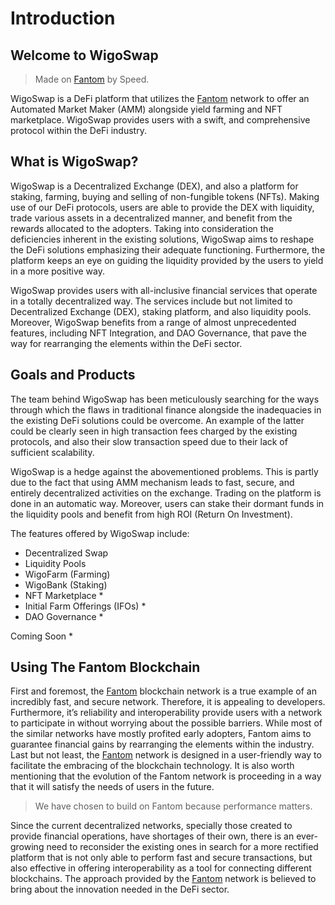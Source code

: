 # Introduction

## Welcome to WigoSwap

> Made on [Fantom](https://fantom.foundation) by Speed.

WigoSwap is a DeFi platform that utilizes the [Fantom](https://fantom.foundation) network to offer an Automated Market Maker (AMM) alongside yield farming and NFT marketplace. WigoSwap provides users with a swift, and comprehensive protocol within the DeFi industry.

## **What is WigoSwap?**

WigoSwap is a Decentralized Exchange (DEX), and also a platform for staking, farming, buying and selling of non-fungible tokens (NFTs). Making use of our DeFi protocols, users are able to provide the DEX with liquidity, trade various assets in a decentralized manner, and benefit from the rewards allocated to the adopters. Taking into consideration the deficiencies inherent in the existing solutions, WigoSwap aims to reshape the DeFi solutions emphasizing their adequate functioning. Furthermore, the platform keeps an eye on guiding the liquidity provided by the users to yield in a more positive way.&#x20;

WigoSwap provides users with all-inclusive financial services that operate in a totally decentralized way. The services include but not limited to Decentralized Exchange (DEX), staking platform, and also liquidity pools. Moreover, WigoSwap benefits from a range of almost unprecedented features, including NFT Integration, and DAO Governance, that pave the way for rearranging the elements within the DeFi sector.&#x20;

## **Goals and Products**

The team behind WigoSwap has been meticulously searching for the ways through which the flaws in traditional finance alongside the inadequacies in the existing DeFi solutions could be overcome. An example of the latter could be clearly seen in high transaction fees charged by the existing protocols, and also their slow transaction speed due to their lack of sufficient scalability.

WigoSwap is a hedge against the abovementioned problems. This is partly due to the fact that using AMM mechanism leads to fast, secure, and entirely decentralized activities on the exchange. Trading on the platform is done in an automatic way. Moreover, users can stake their dormant funds in the liquidity pools and benefit from high ROI (Return On Investment). &#x20;

The features offered by WigoSwap include:

* Decentralized Swap
* Liquidity Pools
* WigoFarm (Farming)
* WigoBank (Staking)
* NFT Marketplace \*&#x20;
* Initial Farm Offerings (IFOs) \*
* DAO Governance \*

Coming Soon \*

## **Using The Fantom Blockchain**

First and foremost, the [Fantom](https://fantom.foundation) blockchain network is a true example of an incredibly fast, and secure network. Therefore, it is appealing to developers. Furthermore, it’s reliability and interoperability provide users with a network to participate in without worrying about the possible barriers. While most of the similar networks have mostly profited early adopters, Fantom aims to guarantee financial gains by rearranging the elements within the industry. Last but not least, the [Fantom](https://fantom.foundation) network is designed in a user-friendly way to facilitate the embracing of the blockchain technology. It is also worth mentioning that the evolution of the Fantom network is proceeding in a way that it will satisfy the needs of users in the future.&#x20;

> We have chosen to build on Fantom because performance matters.

Since the current decentralized networks, specially those created to provide financial operations, have shortages of their own, there is an ever-growing need to reconsider the existing ones in search for a more rectified platform that is not only able to perform fast and secure transactions, but also effective in offering interoperability as a tool for connecting different blockchains. The approach provided by the [Fantom](https://fantom.foundation) network is believed to bring about the innovation needed in the DeFi sector.&#x20;
